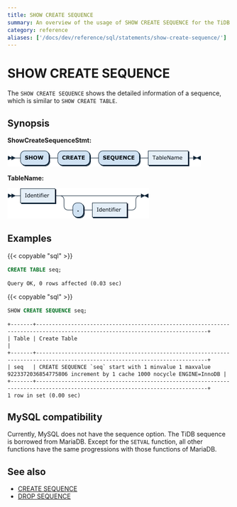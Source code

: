 ```yaml
---
title: SHOW CREATE SEQUENCE
summary: An overview of the usage of SHOW CREATE SEQUENCE for the TiDB database.
category: reference
aliases: ['/docs/dev/reference/sql/statements/show-create-sequence/']
---
```


# SHOW CREATE SEQUENCE

The `SHOW CREATE SEQUENCE` shows the detailed information of a sequence, which is similar to `SHOW CREATE TABLE`.

## Synopsis

**ShowCreateSequenceStmt:**

![ShowCreateSequenceStmt](/media/sqlgram/ShowCreateSequenceStmt.png)

**TableName:**

![TableName](/media/sqlgram/TableName.png)

## Examples

{{< copyable "sql" >}}

```sql
CREATE TABLE seq;
```

```
Query OK, 0 rows affected (0.03 sec)
```

{{< copyable "sql" >}}

```sql
SHOW CREATE SEQUENCE seq;
```

```
+-------+----------------------------------------------------------------------------------------------------------------------------+
| Table | Create Table                                                                                                               |
+-------+----------------------------------------------------------------------------------------------------------------------------+
| seq   | CREATE SEQUENCE `seq` start with 1 minvalue 1 maxvalue 9223372036854775806 increment by 1 cache 1000 nocycle ENGINE=InnoDB |
+-------+----------------------------------------------------------------------------------------------------------------------------+
1 row in set (0.00 sec)
```

## MySQL compatibility

Currently, MySQL does not have the sequence option. The TiDB sequence is borrowed from MariaDB. Except for the `SETVAL` function, all other functions have the same progressions with those functions of MariaDB.

## See also

* [CREATE SEQUENCE](/sql-statements/sql-statement-create-sequence.md)
* [DROP SEQUENCE](/sql-statements/sql-statement-drop-sequence.md)
